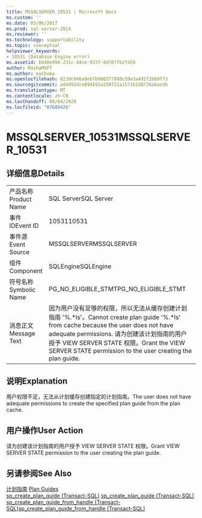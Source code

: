 ```yaml
---
title: MSSQLSERVER_10531 | Microsoft Docs
ms.custom: ''
ms.date: 03/06/2017
ms.prod: sql-server-2014
ms.reviewer: ''
ms.technology: supportability
ms.topic: conceptual
helpviewer_keywords:
- 10531 (Database Engine error)
ms.assetid: bb40e994-231c-44ce-933f-8d767fb2f450
author: MashaMSFT
ms.author: mathoma
ms.openlocfilehash: 6230c046a9eb7b900377888c59a3a492f2b89f73
ms.sourcegitcommit: ad4d92dce894592a259721a1571b1d8736abacdb
ms.translationtype: MT
ms.contentlocale: zh-CN
ms.lasthandoff: 08/04/2020
ms.locfileid: "87689426"
---
```

# <a name="mssqlserver_10531"></a><span data-ttu-id="8a015-102">MSSQLSERVER_10531</span><span class="sxs-lookup"><span data-stu-id="8a015-102">MSSQLSERVER_10531</span></span>
    
## <a name="details"></a><span data-ttu-id="8a015-103">详细信息</span><span class="sxs-lookup"><span data-stu-id="8a015-103">Details</span></span>  
  
|||  
|-|-|  
|<span data-ttu-id="8a015-104">产品名称</span><span class="sxs-lookup"><span data-stu-id="8a015-104">Product Name</span></span>|<span data-ttu-id="8a015-105">SQL Server</span><span class="sxs-lookup"><span data-stu-id="8a015-105">SQL Server</span></span>|  
|<span data-ttu-id="8a015-106">事件 ID</span><span class="sxs-lookup"><span data-stu-id="8a015-106">Event ID</span></span>|<span data-ttu-id="8a015-107">10531</span><span class="sxs-lookup"><span data-stu-id="8a015-107">10531</span></span>|  
|<span data-ttu-id="8a015-108">事件源</span><span class="sxs-lookup"><span data-stu-id="8a015-108">Event Source</span></span>|<span data-ttu-id="8a015-109">MSSQLSERVER</span><span class="sxs-lookup"><span data-stu-id="8a015-109">MSSQLSERVER</span></span>|  
|<span data-ttu-id="8a015-110">组件</span><span class="sxs-lookup"><span data-stu-id="8a015-110">Component</span></span>|<span data-ttu-id="8a015-111">SQLEngine</span><span class="sxs-lookup"><span data-stu-id="8a015-111">SQLEngine</span></span>|  
|<span data-ttu-id="8a015-112">符号名称</span><span class="sxs-lookup"><span data-stu-id="8a015-112">Symbolic Name</span></span>|<span data-ttu-id="8a015-113">PG_NO_ELIGIBLE_STMT</span><span class="sxs-lookup"><span data-stu-id="8a015-113">PG_NO_ELIGIBLE_STMT</span></span>|  
|<span data-ttu-id="8a015-114">消息正文</span><span class="sxs-lookup"><span data-stu-id="8a015-114">Message Text</span></span>|<span data-ttu-id="8a015-115">因为用户没有足够的权限，所以无法从缓存创建计划指南 '%.\*ls'。</span><span class="sxs-lookup"><span data-stu-id="8a015-115">Cannot create plan guide '%.\*ls' from cache because the user does not have adequate permissions.</span></span> <span data-ttu-id="8a015-116">请为创建该计划指南的用户授予 VIEW SERVER STATE 权限。</span><span class="sxs-lookup"><span data-stu-id="8a015-116">Grant the VIEW SERVER STATE permission to the user creating the plan guide.</span></span>|  
  
## <a name="explanation"></a><span data-ttu-id="8a015-117">说明</span><span class="sxs-lookup"><span data-stu-id="8a015-117">Explanation</span></span>  
 <span data-ttu-id="8a015-118">用户权限不足，无法从计划缓存创建指定的计划指南。</span><span class="sxs-lookup"><span data-stu-id="8a015-118">The user does not have adequate permissions to create the specified plan guide from the plan cache.</span></span>  
  
## <a name="user-action"></a><span data-ttu-id="8a015-119">用户操作</span><span class="sxs-lookup"><span data-stu-id="8a015-119">User Action</span></span>  
 <span data-ttu-id="8a015-120">请为创建该计划指南的用户授予 VIEW SERVER STATE 权限。</span><span class="sxs-lookup"><span data-stu-id="8a015-120">Grant VIEW SERVER STATE permission to the user creating the plan guide.</span></span>  
  
## <a name="see-also"></a><span data-ttu-id="8a015-121">另请参阅</span><span class="sxs-lookup"><span data-stu-id="8a015-121">See Also</span></span>  
 <span data-ttu-id="8a015-122">[计划指南](../performance/plan-guides.md) </span><span class="sxs-lookup"><span data-stu-id="8a015-122">[Plan Guides](../performance/plan-guides.md) </span></span>  
 <span data-ttu-id="8a015-123">[sp_create_plan_guide (Transact-SQL)](/sql/relational-databases/system-stored-procedures/sp-create-plan-guide-transact-sql) </span><span class="sxs-lookup"><span data-stu-id="8a015-123">[sp_create_plan_guide &#40;Transact-SQL&#41;](/sql/relational-databases/system-stored-procedures/sp-create-plan-guide-transact-sql) </span></span>  
 [<span data-ttu-id="8a015-124">sp_create_plan_guide_from_handle (Transact-SQL)</span><span class="sxs-lookup"><span data-stu-id="8a015-124">sp_create_plan_guide_from_handle &#40;Transact-SQL&#41;</span></span>](/sql/relational-databases/system-stored-procedures/sp-create-plan-guide-from-handle-transact-sql)  
  
  
